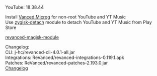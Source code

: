 YouTube: 18.38.44  

Install [Vanced Microg](https://github.com/TeamVanced/VancedMicroG/releases) for non-root YouTube and YT Music  
Use [zygisk-detach](https://github.com/j-hc/zygisk-detach) module to detach YouTube and YT Music from Play Store  

[revanced-magisk-module](https://github.com/j-hc/revanced-magisk-module)  

Changelog:  
CLI: j-hc/revanced-cli-4.0.1-all.jar  
Integrations: ReVanced/revanced-integrations-0.119.1.apk  
Patches: ReVanced/revanced-patches-2.193.0.jar  
[Changelog](https://github.com/ReVanced/revanced-patches/releases/tag/v2.193.0)  
